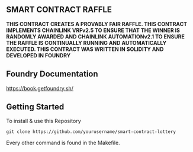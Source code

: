 ## SMART CONTRACT RAFFLE

**THIS CONTRACT CREATES A PROVABLY FAIR RAFFLE. THIS CONTRACT IMPLEMENTS CHAINLINK VRFv2.5 TO ENSURE THAT THE WINNER IS RANDOMLY AWARDED AND CHAINLINK AUTOMATIONv2.1 TO ENSURE THE RAFFLE IS CONTINUALLY RUNNING AND AUTOMATICALLY EXECUTED. THIS CONTRACT WAS WRITTEN IN SOLIDITY AND DEVELOPED IN FOUNDRY**

## Foundry Documentation

https://book.getfoundry.sh/

## Getting Started
To install & use this Repository
~~~
git clone https://github.com/yourusername/smart-contract-lottery
~~~
Every other command is found in the Makefile.
